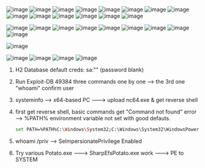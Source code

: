 ![image](https://github.com/user-attachments/assets/7c409217-caef-4442-8e6f-2f9cd653a080)
![image](https://github.com/user-attachments/assets/6438d7a6-0802-4a31-a6ed-87a4e5237574)
![image](https://github.com/user-attachments/assets/bebd2b16-fa0d-4c7c-8d97-676af40fb995)
![image](https://github.com/user-attachments/assets/f3f19973-ab1a-4270-ade1-b5b7a3ba2250)
![image](https://github.com/user-attachments/assets/2c41857c-8978-45bb-91d4-1e4da37e70ac)
![image](https://github.com/user-attachments/assets/8dcab6be-279f-47e0-bb2d-f6a5e2122515)
![image](https://github.com/user-attachments/assets/b83d4cd8-01f6-4df9-908b-9b9d645f9007)
![image](https://github.com/user-attachments/assets/4601101f-889f-4830-ba68-14f47dcf6034)
![image](https://github.com/user-attachments/assets/ebe3f97a-65b5-44bf-a91b-ad4e87062033)
![image](https://github.com/user-attachments/assets/10f19da7-8970-4007-8991-65ce35d39bb3)
![image](https://github.com/user-attachments/assets/cb791ed6-9988-4d45-ba66-58515997914f)
![image](https://github.com/user-attachments/assets/ab6fa9ed-1306-4f78-ab57-15c4520ed900)
![image](https://github.com/user-attachments/assets/02af9fd0-cffd-4759-bc3a-4f5d5fe570a8)
![image](https://github.com/user-attachments/assets/da97b7f7-86f3-40d7-acfe-23fe58cf78c4)

![image](https://github.com/user-attachments/assets/65fbaf38-7d00-4c46-bf34-960474edd46d)
![image](https://github.com/user-attachments/assets/67d20cbd-e427-4ab1-bd8f-2d1f8c4550d8)
![image](https://github.com/user-attachments/assets/7e6365e6-b533-4a62-8ef9-3a9a58d1aeaf)
![image](https://github.com/user-attachments/assets/9686a81e-78de-451d-8d43-5bc94799a4f7)
![image](https://github.com/user-attachments/assets/7e054bc2-1548-420e-961c-920f568cd4df)
![image](https://github.com/user-attachments/assets/2e39e49c-9da0-4ee3-a500-515574d5fb9b)
![image](https://github.com/user-attachments/assets/68caba70-48a5-42b7-aaea-0ef82ba0515f)
![image](https://github.com/user-attachments/assets/c55e8ce9-080f-4bb6-a11d-2898870e546a)
![image](https://github.com/user-attachments/assets/6c9a56c0-c9f1-4a13-8b01-62b3ef0d8a90)

![image](https://github.com/user-attachments/assets/99f0f04a-8980-436d-94e1-3c14ca22b43e)

![image](https://github.com/user-attachments/assets/1d61b30e-a400-462b-97d5-77eb929d8fcc)
![image](https://github.com/user-attachments/assets/78757369-a131-43f6-8edc-d91452179f61)
![image](https://github.com/user-attachments/assets/3d81c767-086c-4335-8313-05acd2e4f131)
![image](https://github.com/user-attachments/assets/6c479e96-eb99-480a-a32c-1a4606e897f8)


1. H2 Database default creds: sa:"" (password blank)

2. Run Exploit-DB 49384 three commands one by one --> the 3rd one "whoami" confirm user
   
3. systeminfo --> x64-based PC ---> upload nc64.exe & get reverse shell

4. first get reverse shell, basic commands get "Command not found" error --> %PATH% environment variable not set with good defauts.
   
   ```bash
   set PATH=%PATH%C:\Windows\System32;C:\Windows\System32\WindowsPowerShell\v1.0;
   ``` 

6. whoami /priv --> SeImpersionatePrivilege Enabled

7. Try various Potato.exe  ---> SharpEfsPotato.exe work ---> PE to SYSTEM
